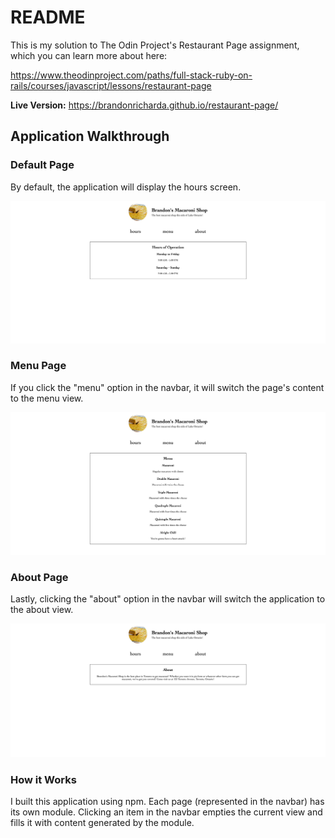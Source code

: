 # README

This is my solution to The Odin Project's Restaurant Page assignment, which you can learn more about here:

https://www.theodinproject.com/paths/full-stack-ruby-on-rails/courses/javascript/lessons/restaurant-page

**Live Version:** https://brandonricharda.github.io/restaurant-page/

## Application Walkthrough

### Default Page

By default, the application will display the hours screen.

<img src="https://github.com/brandonricharda/restaurant-page/blob/main/screenshots/hours.png">

### Menu Page

If you click the "menu" option in the navbar, it will switch the page's content to the menu view.

<img src="https://github.com/brandonricharda/restaurant-page/blob/main/screenshots/menu.png">

### About Page

Lastly, clicking the "about" option in the navbar will switch the application to the about view.

<img src="https://github.com/brandonricharda/restaurant-page/blob/main/screenshots/about.png">

### How it Works

I built this application using npm. Each page (represented in the navbar) has its own module. Clicking an item in the navbar empties the current view and fills it with content generated by the module.
